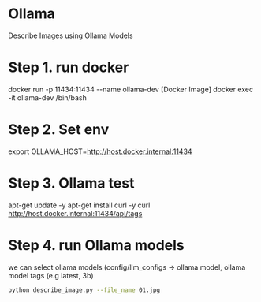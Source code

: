 # Ollama
Describe Images using Ollama Models 

# Step 1. run docker 
docker run -p 11434:11434 --name ollama-dev [Docker Image]
docker exec -it ollama-dev /bin/bash

# Step 2. Set env 
export OLLAMA_HOST=http://host.docker.internal:11434

# Step 3. Ollama test 
apt-get update -y
apt-get install curl -y
curl http://host.docker.internal:11434/api/tags

# Step 4. run Ollama models 
we can select ollama models (config/llm_configs  -> ollama model, ollama model tags (e.g latest, 3b)
``` bash
python describe_image.py --file_name 01.jpg
```
